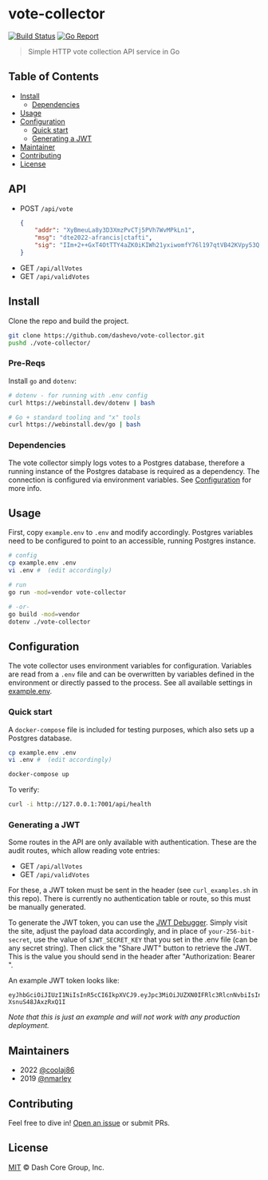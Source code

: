 # vote-collector

[![Build Status](https://travis-ci.com/dashevo/vote-collector.svg?branch=master)](https://travis-ci.com/dashevo/vote-collector)
[![Go Report](https://goreportcard.com/badge/github.com/dashevo/vote-collector)](https://goreportcard.com/badge/github.com/dashevo/vote-collector)

> Simple HTTP vote collection API service in Go

## Table of Contents

-   [Install](#install)
    -   [Dependencies](#dependencies)
-   [Usage](#usage)
-   [Configuration](#configuration)
    -   [Quick start](#quick-start)
    -   [Generating a JWT](#generating-a-jwt)
-   [Maintainer](#maintainer)
-   [Contributing](#contributing)
-   [License](#license)

## API

-   POST `/api/vote`
    ```json
    {
        "addr": "XyBmeuLa8y3D3XmzPvCTj5PVh7WvMPkLn1",
        "msg": "dte2022-afrancis|ctafti",
        "sig": "IIm+2++GxT4OtTTY4aZK0iKIWh21yxiwomfY76l197qtVB42KVpy53QxS65zq1R9eN2XLcGh2YsedsVtsmrw2OE="
    }
    ```
-   GET `/api/allVotes`
-   GET `/api/validVotes`

## Install

Clone the repo and build the project.

```sh
git clone https://github.com/dashevo/vote-collector.git
pushd ./vote-collector/
```

### Pre-Reqs

Install `go` and `dotenv`:

```sh
# dotenv - for running with .env config
curl https://webinstall.dev/dotenv | bash

# Go + standard tooling and "x" tools
curl https://webinstall.dev/go | bash
```

### Dependencies

The vote collector simply logs votes to a Postgres database, therefore a running instance of the Postgres database is required as a dependency. The connection is configured via environment variables. See [Configuration](#configuration) for more info.

## Usage

First, copy `example.env` to `.env` and modify accordingly. Postgres variables need to be configured to point to an accessible, running Postgres instance.

```sh
# config
cp example.env .env
vi .env #  (edit accordingly)

# run
go run -mod=vendor vote-collector

# -or-
go build -mod=vendor
dotenv ./vote-collector
```

## Configuration

The vote collector uses environment variables for configuration. Variables are read from a `.env` file and can be overwritten by variables defined in the environment or directly passed to the process. See all available settings in [example.env](example.env).

### Quick start

A `docker-compose` file is included for testing purposes, which also sets up a Postgres database.

```sh
cp example.env .env
vi .env #  (edit accordingly)

docker-compose up
```

To verify:

```sh
curl -i http://127.0.0.1:7001/api/health
```

### Generating a JWT

Some routes in the API are only available with authentication. These are the audit routes, which allow reading vote entries:

-   GET `/api/allVotes`
-   GET `/api/validVotes`

For these, a JWT token must be sent in the header (see `curl_examples.sh` in this repo). There is currently no authentication table or route, so this must be manually generated.

To generate the JWT token, you can use the [JWT Debugger](https://jwt.io/#debugger-io). Simply visit the site, adjust the payload data accordingly, and in place of `your-256-bit-secret`, use the value of `$JWT_SECRET_KEY` that you set in the .env file (can be any secret string). Then click the "Share JWT" button to retrieve the JWT. This is the value you should send in the header after "Authorization: Bearer ".

An example JWT token looks like:

```jwt
eyJhbGciOiJIUzI1NiIsInR5cCI6IkpXVCJ9.eyJpc3MiOiJUZXN0IFRlc3RlcnNvbiIsInN1YiI6IkpvaG4gRG9udXQiLCJpYXQiOjE1NTE0NjYyMjN9.Z03u0ZogZZ4W2C9E7FgisQxWqp-XsnuS48JAxzRxQ1I
```

_Note that this is just an example and will not work with any production deployment._

## Maintainers

-   2022 [@coolaj86](https://github.com/coolaj86)
-   2019 [@nmarley](https://github.com/nmarley)

## Contributing

Feel free to dive in! [Open an issue](https://github.com/dashevo/vote-collector/issues/new) or submit PRs.

## License

[MIT](LICENSE) &copy; Dash Core Group, Inc.
